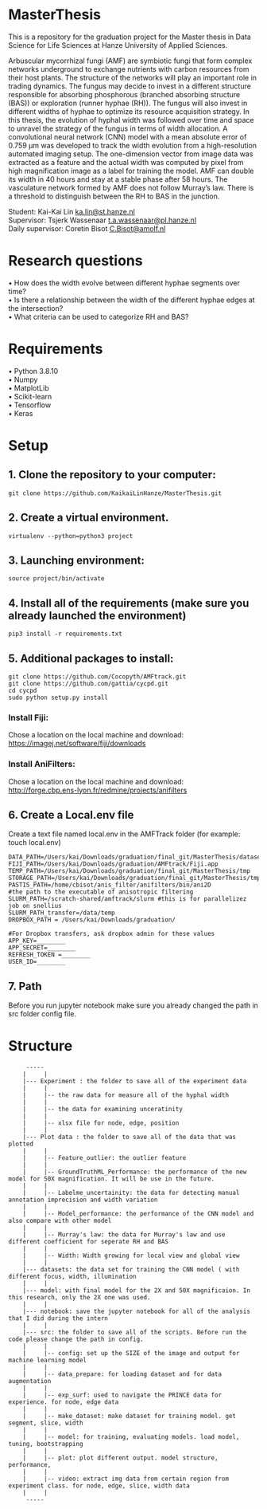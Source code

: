# MasterThesis
This is a repository for the graduation project for the Master thesis in Data Science for Life Sciences at Hanze University of Applied Sciences.

Arbuscular mycorrhizal fungi (AMF) are symbiotic fungi that form complex networks underground to exchange nutrients with carbon resources from their host plants. The structure of the networks will play an important role in trading dynamics. The fungus may decide to invest in a different structure responsible for absorbing phosphorous (branched absorbing structure (BAS)) or exploration (runner hyphae (RH)). The fungus will also invest in different widths of hyphae to optimize its resource acquisition strategy. In this thesis, the evolution of hyphal width was followed over time and space to unravel the strategy of the fungus in terms of width allocation. A convolutional neural network (CNN) model with a mean absolute error of 0.759 µm was developed to track the width evolution from a high-resolution automated imaging setup. The one-dimension vector from image data was extracted as a feature and the actual width was computed by pixel from high magnification image as a label for training the model. AMF can double its width in 40 hours and stay at a stable phase after 58 hours. The vasculature network formed by AMF does not follow Murray’s law. There is a threshold to distinguish between the RH to BAS in the junction.

Student: Kai-Kai Lin ka.lin@st.hanze.nl  
Supervisor: Tsjerk Wassenaar t.a.wassenaar@pl.hanze.nl  
Daily supervisor: Coretin Bisot C.Bisot@amolf.nl  

# Research questions  
•	How does the width evolve between different hyphae segments over time?  
•	Is there a relationship between the width of the different hyphae edges at the intersection?  
•	What criteria can be used to categorize RH and BAS?  

# Requirements

•	Python 3.8.10  
•	Numpy  
•	MatplotLib  
•	Scikit-learn  
•	Tensorflow  
•	Keras  

# Setup
## 1. Clone the repository to your computer:
```
git clone https://github.com/KaikaiLinHanze/MasterThesis.git
```
## 2. Create a virtual environment.
```
virtualenv --python=python3 project
```
## 3. Launching environment:
```
source project/bin/activate
```
## 4. Install all of the requirements (make sure you already launched the environment)
```
pip3 install -r requirements.txt
```
## 5. Additional packages to install:
```
git clone https://github.com/Cocopyth/AMFtrack.git
git clone https://github.com/gattia/cycpd.git
cd cycpd
sudo python setup.py install
```
### Install Fiji:  
Chose a location on the local machine and download:  
https://imagej.net/software/fiji/downloads

### Install AniFilters:  
Chose a location on the local machine and download:  
http://forge.cbp.ens-lyon.fr/redmine/projects/anifilters

## 6. Create a Local.env file
Create a text file named local.env in the AMFTrack folder (for example: touch local.env)
```
DATA_PATH=/Users/kai/Downloads/graduation/final_git/MasterThesis/datasets
FIJI_PATH=/Users/kai/Downloads/graduation/AMFtrack/Fiji.app
TEMP_PATH=/Users/kai/Downloads/graduation/final_git/MasterThesis/tmp
STORAGE_PATH=/Users/kai/Downloads/graduation/final_git/MasterThesis/tmp
PASTIS_PATH=/home/cbisot/anis_filter/anifilters/bin/ani2D 
#the path to the executable of anisotropic filtering
SLURM_PATH=/scratch-shared/amftrack/slurm #this is for parallelizez job on snellius
SLURM_PATH_transfer=/data/temp
DROPBOX_PATH = /Users/kai/Downloads/graduation/

#For Dropbox transfers, ask dropbox admin for these values
APP_KEY=________
APP_SECRET=________
REFRESH_TOKEN =________
USER_ID=________
```

## 7. Path  
Before you run jupyter notebook make sure you already changed the path in src folder config file.

# Structure
```
     -----
    |     |
    |--- Experiment : the folder to save all of the experiment data
    |     |
    |     |-- the raw data for measure all of the hyphal width
    |     |
    |     |-- the data for examining unceratinity
    |     |
    |     |-- xlsx file for node, edge, position
    |     |
    |--- Plot data : the folder to save all of the data that was plotted
    |     |
    |     |-- Feature_outlier: the outlier feature
    |     |
    |     |-- GroundTruthML_Performance: the performance of the new model for 50X magnification. It will be use in the future.
    |     |
    |     |-- Labelme_uncertainity: the data for detecting manual annotation imprecision and width variation 
    |     |
    |     |-- Model_performance: the performance of the CNN model and also compare with other model
    |     |
    |     |-- Murray's law: the data for Murray's law and use different coefficient for seperate RH and BAS
    |     |
    |     |-- Width: Width growing for local view and global view
    |     |
    |--- datasets: the data set for training the CNN model ( with different focus, width, illumination
    |     |
    |--- model: with final model for the 2X and 50X magnificaion. In this research, only the 2X one was used.
    |     |
    |--- notebook: save the jupyter notebook for all of the analysis that I did during the intern
    |     |
    |--- src: the folder to save all of the scripts. Before run the code please change the path in config.
    |     |
    |     |-- config: set up the SIZE of the image and output for machine learning model
    |     |
    |     |-- data_prepare: for loading dataset and for data augmentation
    |     |
    |     |-- exp_surf: used to navigate the PRINCE data for experience. for node, edge data
    |     |
    |     |-- make_dataset: make dataset for training model. get segment, slice, width 
    |     |
    |     |-- model: for training, evaluating models. load model, tuning, bootstrapping
    |     |
    |     |-- plot: plot different output. model structure, performance, 
    |     |
    |     |-- video: extract img data from certain region from experiment class. for node, edge, slice, width data
    |     |
     -----
``` 
